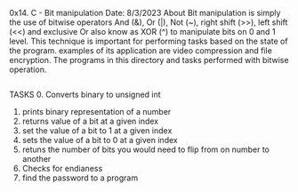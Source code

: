 0x14. C - Bit manipulation
Date: 8/3/2023
About
Bit manipulation is simply the use of bitwise operators And (&), Or (|), Not (~), right shift (>>), left shift (<<) and exclusive Or also know as XOR (^) to manipulate bits on 0 and 1 level. 
This technique is important for performing tasks based on the state of the program. examples of its application are video compression and file encryption.
The programs in this directory and tasks performed with bitwise operation.
~~~~~~~~~~~~~~~~~~~~~~~
~~~~~~~~~~~~~~~~~~~~~~~
TASKS
0. Converts binary to unsigned int
1. prints binary representation of a number
2. returns value of a bit at a given index
3. set the value of a bit to 1 at a given index
4. sets the value of a bit to 0 at a given index
5. retuns the number of bits you would need to flip from on number to another
5. Checks for endianess
7. find the password to a program
